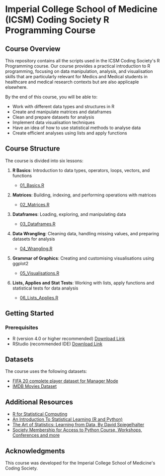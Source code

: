 # Imperial College School of Medicine (ICSM) Coding Society R Programming Course

## Course Overview

This repository contains all the scripts used in the ICSM Coding Society's R Programming course. Our course provides a practical introduction to R programming, focusing on data manipulation, analysis, and visualisation skills that are particularly relevant for Medics and Medical students in healthcare and medical research contexts but are also applicaple elsewhere.

By the end of this course, you will be able to:

- Work with different data types and structures in R
- Create and manipulate matrices and dataframes
- Clean and prepare datasets for analysis
- Implement data visualisation techniques
- Have an idea of how to use statistical methods to analyse data
- Create efficient analyses using lists and apply functions

## Course Structure

The course is divided into six lessons:

1. **R Basics**: Introduction to data types, operators, loops, vectors, and functions
   - [01_Basics.R](01_Basics.R)

2. **Matrices**: Building, indexing, and performing operations with matrices
   - [02_Matrices.R](02_Matrices.R)

3. **Dataframes**: Loading, exploring, and manipulating data
   - [03_Dataframes.R](03_Dataframes.R)

4. **Data Wrangling**: Cleaning data, handling missing values, and preparing datasets for analysis
   - [04_Wrangling.R](04_Wrangling.R)

5. **Grammar of Graphics**: Creating and customising visualisations using ggplot2
   - [05_Visualisations.R](05_Visualisations.R)

6. **Lists, Applies and Stat Tests**: Working with lists, apply functions and statistical tests for data analysis
   - [06_Lists_Applies.R](06_Lists_Applies.R)

## Getting Started

### Prerequisites

- R (version 4.0 or higher recommended) [Download Link](https://cran.ma.imperial.ac.uk)
- RStudio (recommended IDE) [Download Link](https://posit.co/download/rstudio-desktop/)

## Datasets

The course uses the following datasets:

- [FIFA 20 complete player dataset for Manager Mode](https://www.kaggle.com/datasets/balaaje/fifa-20-complete-player-dataset-for-manager-mode/data)
- [IMDB Movies Dataset](https://www.kaggle.com/datasets/harshitshankhdhar/imdb-dataset-of-top-1000-movies-and-tv-shows)

## Additional Resources

- [R for Statistical Computing](https://www.r-project.org)
- [An Introduction To Statistical Learning (R and Python)](https://www.statlearning.com)
- [The Art of Statistics: Learning from Data, By David Spiegelhalter](https://www.amazon.co.uk/Art-Statistics-Learning-Pelican-Books/dp/0241398630)
- [Society Membership for Access to Python Course, Workshops, Conferences and more](https://www.imperialcollegeunion.org/activities/a-to-z/coding-icsm)

## Acknowledgments

This course was developed for the Imperial College School of Medicine's Coding Society.
